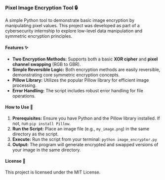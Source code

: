 ### Pixel Image Encryption Tool 🔒

A simple Python tool to demonstrate basic image encryption by manipulating pixel values. This project was developed as part of a cybersecurity internship to explore low-level data manipulation and symmetric encryption principles.

#### Features ✨
* **Two Encryption Methods:** Supports both a basic **XOR cipher** and **pixel channel swapping** (RGB to GBR).
* **Simple Reversible Logic:** Both encryption methods are easily reversible, demonstrating core symmetric encryption concepts.
* **Pillow Library:** Utilizes the popular Pillow library for efficient image processing.
* **Error Handling:** The script includes robust error handling for file operations.

#### How to Use 🚀
1.  **Prerequisites:** Ensure you have Python and the Pillow library installed. If not, run `pip install Pillow`.
2.  **Run the Script:** Place an image file (e.g., `my_image.png`) in the same directory as the script.
3.  **Execute:** Run the script from your terminal: `python image_encryptor.py`
4.  **Output:** The program will generate encrypted and swapped versions of your image in the same directory.

#### License 📄
This project is licensed under the MIT License.